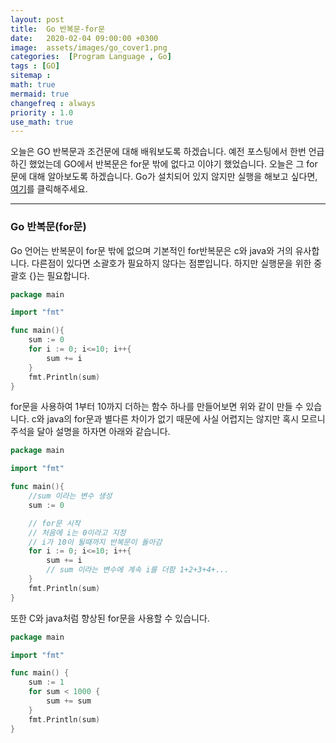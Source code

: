 ```yaml
---
layout: post
title:  Go 반복문-for문
date:   2020-02-04 09:00:00 +0300
image:  assets/images/go_cover1.png
categories:  [Program Language , Go]
tags : [GO]
sitemap :
math: true
mermaid: true
changefreq : always
priority : 1.0
use_math: true
---
```



오늘은 GO 반복문과 조건문에 대해 배워보도록 하겠습니다. 예전 포스팅에서 한번 언급 하긴 했었는데 GO에서 반복문은 for문 밖에 없다고 이야기 했었습니다. 오늘은 그 for문에 대해 알아보도록 하겠습니다. Go가 설치되어 있지 않지만 실행을 해보고 싶다면, [여기](https://tour.golang.org/methods/20)를 클릭해주세요.

-------

### Go 반복문(for문)

Go 언어는 반복문이 for문 밖에 없으며 기본적인 for반복문은 c와 java와 거의 유사합니다. 다른점이 있다면 소괄호가 필요하지 않다는 점뿐입니다. 하지만 실행문을 위한 중괄호 {}는 필요합니다.


```go
package main

import "fmt"

func main(){
    sum := 0
    for i := 0; i<=10; i++{
        sum += i
    }
    fmt.Println(sum)
}
```

for문을 사용하여 1부터 10까지 더하는 함수 하나를 만들어보면 위와 같이 만들 수 있습니다. c와 java의 for문과 별다른 차이가 없기 때문에 사실 어렵지는 않지만 혹시 모르니 주석을 달아 설명을 하자면 아래와 같습니다.

```go
package main

import "fmt"

func main(){
    //sum 이라는 변수 생성 
    sum := 0

    // for문 시작
    // 처음에 i는 0이라고 지정
    // i가 10이 될때까지 반복문이 돌아감
    for i := 0; i<=10; i++{
        sum += i
        // sum 이라는 변수에 계속 i를 더함 1+2+3+4+...
    }
    fmt.Println(sum)
}
```

또한 C와 java처럼 향상된 for문을 사용할 수 있습니다.

```go
package main

import "fmt"

func main() {
	sum := 1
	for sum < 1000 {
		sum += sum
	}
	fmt.Println(sum)
}
```


